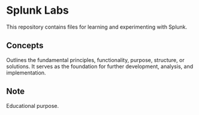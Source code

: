 # Splunk Labs

This repository contains files for learning and experimenting with Splunk.

## Concepts

Outlines the fundamental principles, functionality, purpose, structure, or solutions. It serves as the foundation for further development, analysis, and implementation.

## Note

Educational purpose.
